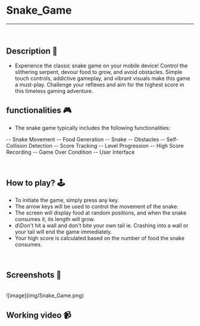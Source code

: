 # **Snake_Game** 

---

<br>

## **Description 📃**
<!-- add your game description here  -->
- Experience the classic snake game on your mobile device! Control the slithering serpent, devour food to grow, and avoid obstacles. Simple touch controls, addictive gameplay, and vibrant visuals make this game a must-play. Challenge your reflexes and aim for the highest score in this timeless gaming adventure.

## **functionalities 🎮**
<!-- add functionalities over here -->
- The snake game typically includes the following functionalities:

-- Snake Movement
-- Food Generation
-- Snake 
-- Obstacles
-- Self-Collision Detection
-- Score Tracking
-- Level Progression
-- High Score Recording
-- Game Over Condition
-- User Interface

<br>

## **How to play? 🕹️**
<!-- add the steps how to play games -->
- To initiate the game, simply press any key.
- The arrow keys will be used to control the movement of the snake.
- The screen will display food at random positions, and when the snake consumes it, its length will grow.
- d\Don't hit a wall and don't bite your own tail ie. Crashing into a wall or your tail will end the game immediately.
- Your high score is calculated based on the number of food the snake consumes.

<br>

## **Screenshots 📸**

<br>
<!-- add your screenshots like this -->
![image](img/Snake_Game.png)

<br>

## **Working video 📹**
<!-- add your working video over here -->